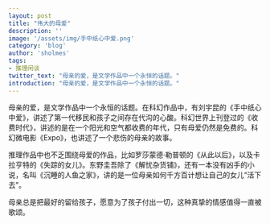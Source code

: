 ```yaml
---
layout: post
title: "伟大的母爱"
description: ''
image: '/assets/img/手中纸心中爱.png'
category: 'blog'
author: 'sholmes'
tags:
- 推理闲谈
twitter_text: "母亲的爱，是文学作品中一个永恒的话题。"
introduction: "母亲的爱，是文学作品中一个永恒的话题。"
---
```


母亲的爱，是文学作品中一个永恒的话题。在科幻作品中，有刘宇昆的《手中纸心中爱》，讲述了第一代移民和孩子之间存在代沟的心酸。科幻世界上刊登过的《收费时代》，讲述的是在一个阳光和空气都收费的年代，只有母爱仍然是免费的。科幻微电影《Expo》，也讲述了一个悲伤的母亲的故事。

推理作品中也不乏围绕母爱的作品，比如罗莎蒙德·勒普顿的《从此以后》，以及卡拉亨特的《失踪的女儿》。东野圭吾除了《解忧杂货铺》，还有一本没有凶手的小说，名叫《沉睡的人鱼之家》，讲的是一位母亲如何千方百计想让自己的女儿“活下去”。

母亲总是把最好的留给孩子，愿意为了孩子付出一切，这种真挚的情感值得一直被歌颂。
